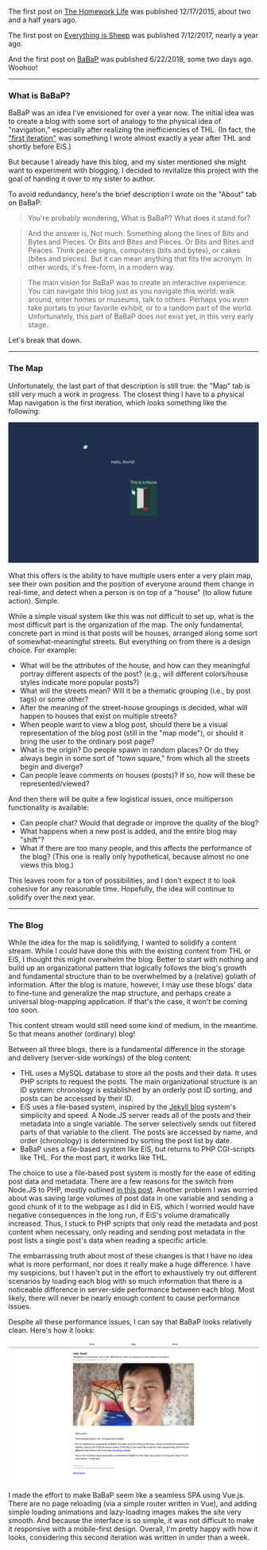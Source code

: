 The first post on [The Homework Life][1] was published 12/17/2015, about two and a half years ago.

The first post on [Everything is Sheep][2] was published 7/12/2017, nearly a year ago.

And the first post on [BaBaP][3] was published 6/22/2018, some two days ago. Woohoo!

---

### What is BaBaP?

BaBaP was an idea I've envisioned for over a year now. The initial idea was to create a blog with some sort of analogy to the physical idea of "navigation," especially after realizing the inefficiencies of THL. (In fact, the ["first iteration"][4] was something I wrote almost exactly a year after THL and shortly before EiS.)

But because I already have this blog, and my sister mentioned she might want to experiment with blogging, I decided to revitalize this project with the goal of handing it over to my sister to author.

To avoid redundancy, here's the brief description I wrote on the "About" tab on BaBaP:

> You're probably wondering, What is BaBaP? What does it stand for?

> And the answer is, Not much. Something along the lines of Bits and Bytes and Pieces. Or Bits and Bites and Pieces. Or Bits and Bites and Peaces. Think peace signs, computers (bits and bytes), or cakes (bites and pieces). But it can mean anything that fits the acronym. In other words, it's free-form, in a modern way.

> The main vision for BaBaP was to create an interactive experience. You can navigate this blog just as you navigate this world: walk around, enter homes or museums, talk to others. Perhaps you even take portals to your favorite exhibit, or to a random part of the world. Unfortunately, this part of BaBaP does not exist yet, in this very early stage.

Let's break that down.

--- 

### The Map

Unfortunately, the last part of that description is still true: the "Map" tab is still very much a work in progress. The closest thing I have to a physical Map navigation is the first iteration, which looks something like the following:

![first iteration code][5]

What this offers is the ability to have multiple users enter a very plain map, see their own position and the position of everyone around them change in real-time, and detect when a person is on top of a "house" (to allow future action). Simple.

While a simple visual system like this was not difficult to set up, what is the most difficult part is the organization of the map. The only fundamental, concrete part in mind is that posts will be houses, arranged along some sort of somewhat-meaningful streets. But everything on from there is a design choice. For example:

- What will be the attributes of the house, and how can they meaningful portray different aspects of the post? (e.g., will different colors/house styles indicate more popular posts?)
- What will the streets mean? Will it be a thematic grouping (i.e., by post tags) or some other?
- After the meaning of the street-house groupings is decided, what will happen to houses that exist on multiple streets?
- When people want to view a blog post, should there be a visual representation of the blog post (still in the "map mode"), or should it bring the user to the ordinary post page?
- What is the origin? Do people spawn in random places? Or do they always begin in some sort of "town square," from which all the streets begin and diverge?
- Can people leave comments on houses (posts)? If so, how will these be represented/viewed?

And then there will be quite a few logistical issues, once multiperson functionality is available:

- Can people chat? Would that degrade or improve the quality of the blog?
- What happens when a new post is added, and the entire blog may "shift"?
- What if there are too many people, and this affects the performance of the blog? (This one is really only hypothetical, because almost no one views this blog.)

This leaves room for a ton of possibilities, and I don't expect it to look cohesive for any reasonable time. Hopefully, the idea will continue to solidify over the next year.

---

### The Blog

While the idea for the map is solidifying, I wanted to solidify a content stream. While I could have done this with the existing content from THL or EiS, I thought this might overwhelm the blog. Better to start with nothing and build up an organizational pattern that logically follows the blog's growth and fundamental structure than to be overwhelmed by a (relative) goliath of information. After the blog is mature, however, I may use these blogs' data to fine-tune and generalize the map structure, and perhaps create a universal blog-mapping application. If that's the case, it won't be coming too soon.

This content stream would still need some kind of medium, in the meantime. So that means another (ordinary) blog!

Between all three blogs, there is a fundamental difference in the storage and delivery (server-side workings) of the blog content:

- THL uses a MySQL database to store all the posts and their data. It uses PHP scripts to request the posts. The main organizational structure is an ID system: chronology is established by an orderly post ID sorting, and posts can be accessed by their ID.
- EiS uses a file-based system, inspired by the [Jekyll blog][6] system's simplicity and speed. A Node.JS server reads all of the posts and their metadata into a single variable. The server selectively sends out filtered parts of that variable to the client. The posts are accessed by name, and order (chronology) is determined by sorting the post list by date.
- BaBaP uses a file-based system like EiS, but returns to PHP CGI-scripts like THL. For the most part, it works like THL.

The choice to use a file-based post system is mostly for the ease of editing post data and metadata. There are a few reasons for the switch from Node.JS to PHP, mostly outlined [in this post][7]. Another problem I was worried about was saving large volumes of post data in one variable and sending a good chunk of it to the webpage as I did in EiS, which I worried would have negative consequences in the long run, if EiS's volume dramatically increased. Thus, I stuck to PHP scripts that only read the metadata and post content when necessary, only reading and sending post metadata in the post lists a single post's data when reading a specific article.

The embarrassing truth about most of these changes is that I have no idea what is more performant, nor does it really make a huge difference. I have my suspicions, but I haven't put in the effort to exhaustively try out different scenarios by loading each blog with so much information that there is a noticeable difference in server-side performance between each blog. Most likely, there will never be nearly enough content to cause performance issues. 

Despite all these performance issues, I can say that BaBaP looks relatively clean. Here's how it looks:

![BaBaP example post][8]

I made the effort to make BaBaP seem like a seamless SPA using Vue.js. There are no page reloading (via a simple router written in Vue), and adding simple loading animations and lazy-loading images makes the site very smooth. And because the interface is so simple, it was not difficult to make it responsive with a mobile-first design. Overall, I'm pretty happy with how it looks, considering this second iteration was written in under than a week.

[1]: http://thehomeworklife.co.nf
[2]: /
[3]: http://www.babap.co.nf
[4]: http://www.jonathanlam.tech/babap
[5]: /res/img/posts/first-babap.png
[6]: https://jekyllrb.com/
[7]: /posts/the-wonders-of-php
[8]: /res/img/posts/current-babap.png